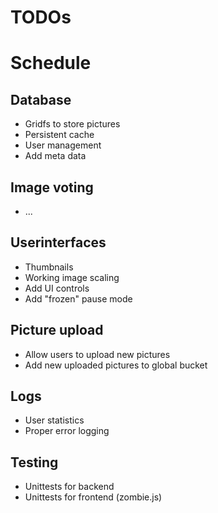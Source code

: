 TODOs
=====

Schedule
========

Database
--------

- Gridfs to store pictures
- Persistent cache
- User management
- Add meta data 

Image voting
------------

- ...

Userinterfaces
--------------

- Thumbnails
- Working image scaling
- Add UI controls
- Add "frozen" pause mode


Picture upload
-------------

- Allow users to upload new pictures
- Add new uploaded pictures to global bucket

Logs
----

- User statistics
- Proper error logging

Testing
-------

- Unittests for backend
- Unittests for frontend (zombie.js)
